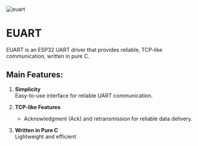 ![euart](https://github.com/user-attachments/assets/9aa11b43-af77-4ae6-89ab-5d9a5c0adac2)
# EUART

EUART is an ESP32 UART driver that provides reliable, TCP-like communication, written in pure C.

## Main Features:
1. **Simplicity**  
   Easy-to-use interface for reliable UART communication.

2. **TCP-like Features**  
   - Acknowledgment (Ack) and retransmission for reliable data delivery.
   
3. **Written in Pure C**  
   Lightweight and efficient
